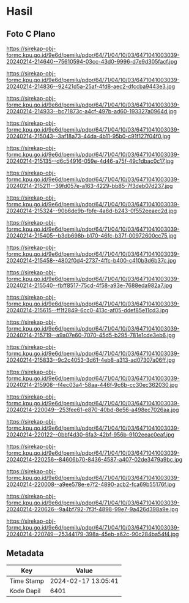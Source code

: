 # Hasil

## Foto C Plano

https://sirekap-obj-formc.kpu.go.id/9e6d/pemilu/pdpr/64/71/04/10/03/6471041003039-20240214-214640--75610594-03cc-43d0-9996-d7e9d305facf.jpg

https://sirekap-obj-formc.kpu.go.id/9e6d/pemilu/pdpr/64/71/04/10/03/6471041003039-20240214-214836--92421d5a-25af-4fd8-aec2-dfccba9443e3.jpg

https://sirekap-obj-formc.kpu.go.id/9e6d/pemilu/pdpr/64/71/04/10/03/6471041003039-20240214-214933--bc71873c-a4cf-497b-ad60-193327a0964d.jpg

https://sirekap-obj-formc.kpu.go.id/9e6d/pemilu/pdpr/64/71/04/10/03/6471041003039-20240214-215043--3af18a73-44da-4b11-95b0-c91f127f04f0.jpg

https://sirekap-obj-formc.kpu.go.id/9e6d/pemilu/pdpr/64/71/04/10/03/6471041003039-20240214-215135--d6c54916-059e-4d46-a75f-49c1dbac0c17.jpg

https://sirekap-obj-formc.kpu.go.id/9e6d/pemilu/pdpr/64/71/04/10/03/6471041003039-20240214-215211--39fd057e-a163-4229-bb85-7f3deb07d237.jpg

https://sirekap-obj-formc.kpu.go.id/9e6d/pemilu/pdpr/64/71/04/10/03/6471041003039-20240214-215324--90b6de9b-fbfe-4a6d-b243-0f552eeaec2d.jpg

https://sirekap-obj-formc.kpu.go.id/9e6d/pemilu/pdpr/64/71/04/10/03/6471041003039-20240214-215405--b3db698b-b170-46fc-b37f-00972600cc75.jpg

https://sirekap-obj-formc.kpu.go.id/9e6d/pemilu/pdpr/64/71/04/10/03/6471041003039-20240214-215458--4802f0d4-2737-4ffc-b400-c410b3d6b37c.jpg

https://sirekap-obj-formc.kpu.go.id/9e6d/pemilu/pdpr/64/71/04/10/03/6471041003039-20240214-215540--fbff8517-75cd-4f58-a93e-7688eda982a7.jpg

https://sirekap-obj-formc.kpu.go.id/9e6d/pemilu/pdpr/64/71/04/10/03/6471041003039-20240214-215615--ff1f2849-6cc0-413c-af05-ddef85e11cd3.jpg

https://sirekap-obj-formc.kpu.go.id/9e6d/pemilu/pdpr/64/71/04/10/03/6471041003039-20240214-215719--a9a07e60-7070-45d5-b295-781e1cde3eb6.jpg

https://sirekap-obj-formc.kpu.go.id/9e6d/pemilu/pdpr/64/71/04/10/03/6471041003039-20240214-215833--9c2c4053-3d61-4eb8-a313-ad07307a06ff.jpg

https://sirekap-obj-formc.kpu.go.id/9e6d/pemilu/pdpr/64/71/04/10/03/6471041003039-20240214-215908--f4ec03a4-58aa-446f-9c6b-cc30ec362030.jpg

https://sirekap-obj-formc.kpu.go.id/9e6d/pemilu/pdpr/64/71/04/10/03/6471041003039-20240214-220049--253fee61-e870-40bd-8e56-a498ec7026aa.jpg

https://sirekap-obj-formc.kpu.go.id/9e6d/pemilu/pdpr/64/71/04/10/03/6471041003039-20240214-220122--0bbf4d30-6fa3-42bf-956b-9102eeac0eaf.jpg

https://sirekap-obj-formc.kpu.go.id/9e6d/pemilu/pdpr/64/71/04/10/03/6471041003039-20240214-220256--84606b70-8436-4587-a407-02de3479a9bc.jpg

https://sirekap-obj-formc.kpu.go.id/9e6d/pemilu/pdpr/64/71/04/10/03/6471041003039-20240214-220008--a9ee578e-e7f2-4890-acb2-fca69b55176f.jpg

https://sirekap-obj-formc.kpu.go.id/9e6d/pemilu/pdpr/64/71/04/10/03/6471041003039-20240214-220626--9a4bf792-7f3f-4898-99e7-9a426d398a9e.jpg

https://sirekap-obj-formc.kpu.go.id/9e6d/pemilu/pdpr/64/71/04/10/03/6471041003039-20240214-220749--25344179-398a-45eb-a62c-90c284ba54f4.jpg


## Metadata

| Key        | Value               |
| ---------- | ------------------- |
| Time Stamp | 2024-02-17 13:05:41 |
| Kode Dapil | 6401                |



